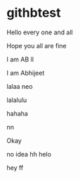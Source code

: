 # githbtest

Hello every one and all

Hope you all are fine

I am AB
ll

I am Abhijeet

lalaa neo

lalalulu

hahaha

nn

Okay

no idea 
hh
helo

hey
ff
